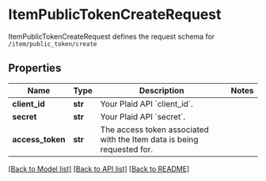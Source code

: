 # ItemPublicTokenCreateRequest

ItemPublicTokenCreateRequest defines the request schema for `/item/public_token/create`
## Properties
Name | Type | Description | Notes
------------ | ------------- | ------------- | -------------
**client_id** | **str** | Your Plaid API &#x60;client_id&#x60;. | 
**secret** | **str** | Your Plaid API &#x60;secret&#x60;. | 
**access_token** | **str** | The access token associated with the Item data is being requested for. | 

[[Back to Model list]](../README.md#documentation-for-models) [[Back to API list]](../README.md#documentation-for-api-endpoints) [[Back to README]](../README.md)



